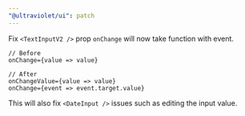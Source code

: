 ```yaml
---
"@ultraviolet/ui": patch
---
```


Fix `<TextInputV2 />` prop `onChange` will now take function with event.

```tsx
// Before
onChange={value => value}

// After
onChangeValue={value => value}
onChange={event => event.target.value}
```

This will also fix `<DateInput />` issues such as editing the input value.
